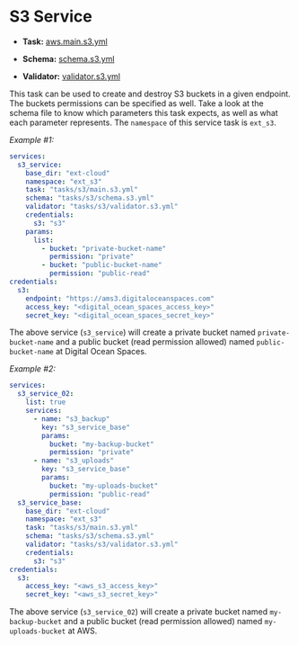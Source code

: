 # S3 Service

- **Task:** [aws.main.s3.yml](aws.main.s3.yml)

- **Schema:** [schema.s3.yml](schema.s3.yml)

- **Validator:** [validator.s3.yml](validator.s3.yml)

This task can be used to create and destroy S3 buckets in a given endpoint. The buckets permissions can be specified as well. Take a look at the schema file to know which parameters this task expects, as well as what each parameter represents. The `namespace` of this service task is `ext_s3`.

_Example #1:_

```yaml
services:
  s3_service:
    base_dir: "ext-cloud"
    namespace: "ext_s3"
    task: "tasks/s3/main.s3.yml"
    schema: "tasks/s3/schema.s3.yml"
    validator: "tasks/s3/validator.s3.yml"
    credentials:
      s3: "s3"
    params:
      list:
        - bucket: "private-bucket-name"
          permission: "private"
        - bucket: "public-bucket-name"
          permission: "public-read"
credentials:
  s3:
    endpoint: "https://ams3.digitaloceanspaces.com"
    access_key: "<digital_ocean_spaces_access_key>"
    secret_key: "<digital_ocean_spaces_secret_key>"
```

The above service (`s3_service`) will create a private bucket named `private-bucket-name` and a public bucket (read permission allowed) named `public-bucket-name` at Digital Ocean Spaces.

_Example #2:_

```yaml
services:
  s3_service_02:
    list: true
    services:
      - name: "s3_backup"
        key: "s3_service_base"
        params:
          bucket: "my-backup-bucket"
          permission: "private"
      - name: "s3_uploads"
        key: "s3_service_base"
        params:
          bucket: "my-uploads-bucket"
          permission: "public-read"
  s3_service_base:
    base_dir: "ext-cloud"
    namespace: "ext_s3"
    task: "tasks/s3/main.s3.yml"
    schema: "tasks/s3/schema.s3.yml"
    validator: "tasks/s3/validator.s3.yml"
    credentials:
      s3: "s3"
credentials:
  s3:
    access_key: "<aws_s3_access_key>"
    secret_key: "<aws_s3_secret_key>"
```

The above service (`s3_service_02`) will create a private bucket named `my-backup-bucket` and a public bucket (read permission allowed) named `my-uploads-bucket` at AWS.
